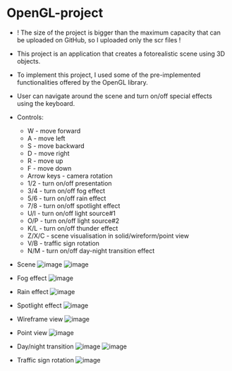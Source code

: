 # OpenGL-project
* ! The size of the project is bigger than the maximum capacity that can be uploaded on GitHub, so I uploaded only the scr files !
* This project is an application that creates a fotorealistic scene using 3D objects.
* To implement this project, I used some of the pre-implemented functionalities offered by the OpenGL library.
* User can navigate around the scene and turn on/off special effects using the keyboard.
* Controls:
  * W - move forward
  * A - move left
  * S - move backward
  * D - move right
  * R - move up
  * F - move down
  * Arrow keys - camera rotation
  * 1/2 - turn on/off presentation
  * 3/4 - turn on/off fog effect
  * 5/6 - turn on/off rain effect
  * 7/8 - turn on/off spotlight effect
  * U/I - turn on/off light source#1
  * O/P - turn on/off light source#2
  * K/L - turn on/off thunder effect
  * Z/X/C - scene visualisation in solid/wireform/point view
  * V/B - traffic sign rotation
  * N/M - turn on/off day-night transition effect
  
  
* Scene
![image](https://user-images.githubusercontent.com/92223898/224190882-d44dbc23-aee7-4bd7-887f-fd6e45ee4a05.png)
![image](https://user-images.githubusercontent.com/92223898/224742250-ebc16a02-b7bf-4b38-8f34-293802626810.png)

* Fog effect 
![image](https://user-images.githubusercontent.com/92223898/224740381-c2d3e5ac-91d9-4594-9ef0-aa59376cd311.png)

* Rain effect
![image](https://user-images.githubusercontent.com/92223898/224740504-f1207eda-8f90-46fc-9942-b39d97329b35.png)

* Spotlight effect
![image](https://user-images.githubusercontent.com/92223898/224740696-b65df983-26ef-4697-87d2-faf9ab3046b7.png)

* Wireframe view
![image](https://user-images.githubusercontent.com/92223898/224740853-ac694963-0221-4599-a33e-9595880f24cc.png)

* Point view
![image](https://user-images.githubusercontent.com/92223898/224740913-e2a33724-47d2-49d0-815a-cd6f31a63494.png)

* Day/night transition 
![image](https://user-images.githubusercontent.com/92223898/224741060-def9b886-683b-4071-b403-9af7947afe71.png)
![image](https://user-images.githubusercontent.com/92223898/224741109-87e7552d-b4f2-4997-9f1a-8f49ab900519.png)

* Traffic sign rotation
![image](https://user-images.githubusercontent.com/92223898/224741736-3328c2dd-3cd8-4ef3-b0c8-c40a1f3575c5.png)




